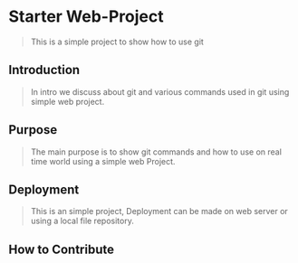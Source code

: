 # Starter Web-Project
> This is a simple project to show how to use git

## Introduction
> In intro we discuss about git and various commands used in git using 
simple web project.

## Purpose
> The main purpose is to show git commands and how to use on real time world using 
a simple web Project.

## Deployment
> This is an simple project, Deployment can be made on web server or using a local file 
repository.

## How to Contribute
